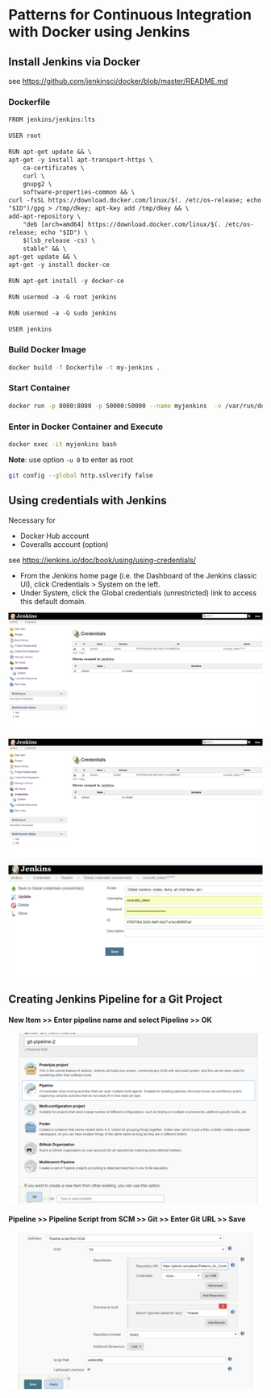 # Patterns for Continuous Integration with Docker using Jenkins 

## Install Jenkins via Docker 

see https://github.com/jenkinsci/docker/blob/master/README.md

### Dockerfile 
 
```docker
FROM jenkins/jenkins:lts

USER root

RUN apt-get update && \
apt-get -y install apt-transport-https \
    ca-certificates \
    curl \
    gnupg2 \
    software-properties-common && \
curl -fsSL https://download.docker.com/linux/$(. /etc/os-release; echo "$ID")/gpg > /tmp/dkey; apt-key add /tmp/dkey && \
add-apt-repository \
    "deb [arch=amd64] https://download.docker.com/linux/$(. /etc/os-release; echo "$ID") \
    $(lsb_release -cs) \
    stable" && \
apt-get update && \
apt-get -y install docker-ce

RUN apt-get install -y docker-ce

RUN usermod -a -G root jenkins

RUN usermod -a -G sudo jenkins

USER jenkins

```

### Build Docker Image 

```sh
docker build -f Dockerfile -t my-jenkins . 
```

### Start Container 

```sh
docker run -p 8080:8080 -p 50000:50000 --name myjenkins  -v /var/run/docker.sock:/var/run/docker.sock my-jenkins  
```
  
### Enter in Docker Container and Execute

```sh
docker exec -it myjenkins bash
```

__Note__: use option ```-u 0``` to enter as root 

```sh
git config --global http.sslverify false
```

## Using credentials with Jenkins 

Necessary for 

* Docker Hub account 
* Coveralls account (option)

see https://jenkins.io/doc/book/using/using-credentials/ 

* From the Jenkins home page (i.e. the Dashboard of the Jenkins classic UI), click Credentials > System on the left.
* Under System, click the Global credentials (unrestricted) link to access this default domain.

![Using credentials with Jenkins](https://raw.githubusercontent.com/gtesei/Patterns_for_Continuous_Integration_Docker_Jenkins/master/img/jen_cred.PNG)


![Using credentials with Jenkins](https://raw.githubusercontent.com/gtesei/Patterns_for_Continuous_Integration_Docker_Jenkins/master/img/jen_cred.PNG)

![Using credentials with Jenkins](https://raw.githubusercontent.com/gtesei/Patterns_for_Continuous_Integration_Docker_Jenkins/master/img/jen_cred2.PNG)

## Creating Jenkins Pipeline for a Git Project 

#### New Item >> Enter pipeline name and select Pipeline >> OK 

![New Item >> Enter pipeline name and select Pipeline >> OK](https://raw.githubusercontent.com/gtesei/Patterns_for_Continuous_Integration_Docker_Jenkins/master/img/jen_pip.PNG)

#### Pipeline >> Pipeline Script from SCM >> Git >> Enter Git URL >> Save 

![Pipeline >> Pipeline Script from SCM >> Git](https://raw.githubusercontent.com/gtesei/Patterns_for_Continuous_Integration_Docker_Jenkins/master/img/jen_pip2.PNG)

